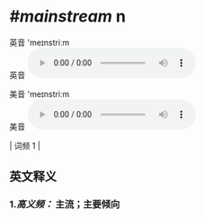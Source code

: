 # ***\#mainstream*** n
英音 'meɪnstriːm  
英音
<audio src="./media/mainstream-B.aac" controls="controls"></audio>

美音 'meɪnstriːm  
美音
<audio src="./media/mainstream.aac" controls="controls"></audio>



| 词频 1 |  

英文释义
---
### 1.*高义频：* **主流；主要倾向**  


